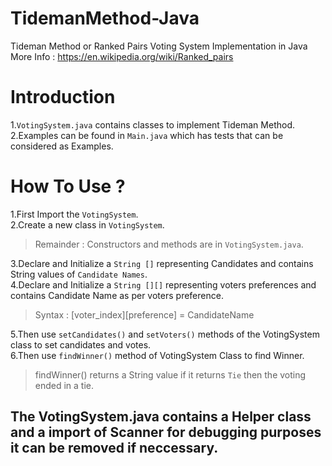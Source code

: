 # TidemanMethod-Java
Tideman Method or Ranked Pairs Voting System Implementation in Java  
More Info : https://en.wikipedia.org/wiki/Ranked_pairs
# Introduction
1.`VotingSystem.java` contains classes to implement Tideman Method.  
2.Examples can be found in `Main.java` which has tests that can be considered as Examples.
# How To Use ?
1.First Import the `VotingSystem`.  
2.Create a new class in `VotingSystem`.
>Remainder : Constructors and methods are in `VotingSystem.java`.

3.Declare and Initialize a `String []` representing Candidates and contains String values of `Candidate Names`.  
4.Declare and Initialize a `String [][]` representing voters preferences and contains Candidate Name as per voters preference.
>Syntax : [voter_index][preference] = CandidateName

5.Then use `setCandidates()` and `setVoters()` methods of the VotingSystem class to set candidates and votes.  
6.Then use `findWinner()` method of VotingSystem Class to find Winner.
>findWinner() returns a String value if it returns `Tie` then the voting ended in a tie.

## The VotingSystem.java contains a Helper class and a import of Scanner for debugging purposes it can be removed if neccessary.
